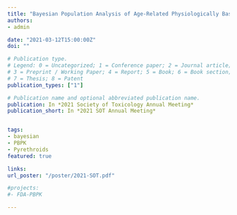 ```yaml
---
title: "Bayesian Population Analysis of Age-Related Physiologically Based Pharmacokinetic Model of Pyrethroids in Rats"
authors:
- admin

date: "2021-03-12T15:00:00Z"
doi: ""

# Publication type.
# Legend: 0 = Uncategorized; 1 = Conference paper; 2 = Journal article;
# 3 = Preprint / Working Paper; 4 = Report; 5 = Book; 6 = Book section;
# 7 = Thesis; 8 = Patent
publication_types: ["1"]

# Publication name and optional abbreviated publication name.
publication: In *2021 Society of Toxicology Annual Meeting*
publication_short: In *2021 SOT Annual Meeting*


tags:
- bayesian
- PBPK
- Pyrethroids
featured: true

links:
url_poster: "/poster/2021-SOT.pdf"

#projects:
#- FDA-PBPK

---
```

